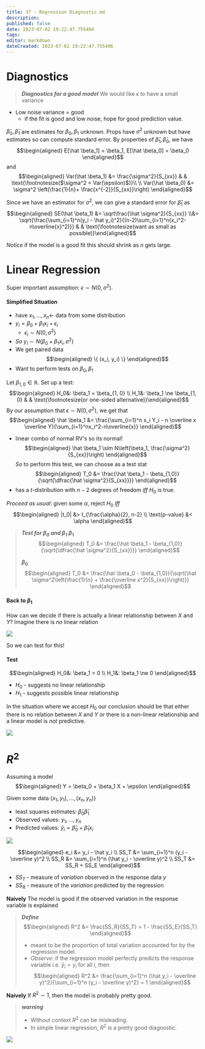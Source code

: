 ```yaml
---
title: 37 - Regression Diagnostic.md
description:
published: false
date: 2023-07-02 19:22:47.755404
tags:
editor: markdown
dateCreated: 2023-07-02 19:22:47.755406
---
```


# Diagnostics
> ***Diagnostics for a good model***
> We would like $\epsilon$ to have a small variance

- Low noise variance = good
    - if the fit is good and low noise, hope for good prediction value.

$\hat \beta_0, \hat \beta_1$ are estimates for $\beta_0, \beta_1$ unknown. Props have $\sigma^2$ unknown but have estimates so can compute standard error. By properties of $\hat \beta_1, \hat \beta_0$, we have
$$\begin{aligned}
    E[\hat \beta_1] = \beta_1, E[\hat \beta_0] = \beta_0
\end{aligned}$$
and
$$\begin{aligned}
    Var(\hat \beta_1)
    &=
        \frac{\sigma^2}{S_{xx}} 
    & & \text{\footnotesize($\sigma^2 = Var(\epsilon)$)}\\ \\
    Var(\hat \beta_0)
    &=
        \sigma^2 \left(\frac{1}{n}+ \frac{x^{-2}}{S_{xx}}\right)
\end{aligned}$$

Since we have an estimator for $\sigma^2$, we can give a standard error for $\hat \beta_1$ as
$$\begin{aligned}
    SE(\hat \beta_1)
    &=
        \sqrt\frac{\hat \sigma^2}{S_{xx}}
    \\&= 
        \sqrt{\frac{\sum_{i=1}^n(y_i - \hat y_i)^2}{(n-2)\sum_{i=1}^n(x_i^2-n\overline{x}^2)}}
& & \text{\footnotesize(want as small as possible)}\end{aligned}$$

*Notice* if the model is a good fit this should shrink as $n$ gets large.

# Linear Regression
Super important assumption: $\epsilon \sim N(0, \sigma^2)$.

#### Simplified Situation
- have $x_1, \dots, x_n \leftarrow$ data from some distribution
- $y_i = \beta_0 + \beta_1 x_i + \epsilon_i$
    - $\epsilon_i \sim N(0, \sigma^2)$
- *So* $y_i \sim N(\beta_0 + \beta_1 x_i, \sigma^2)$
- We get paired data
$$\begin{aligned}
    \{ (x_i, y_i) \}
\end{aligned}$$
- Want to perform tests on $\beta_0, \beta_1$

Let $\beta_{1,0} \in \mathbb{R}$.
Set up a test:
$$\begin{aligned}
    H_0&: \beta_1 = \beta_{1, 0} \\
    H_1&: \beta_1 \ne \beta_{1, 0} 
& & \text{\footnotesize(or one-sided alternative)}\end{aligned}$$
By our assumption that $\epsilon \sim N(0, \sigma^2)$, we get that
$$\begin{aligned}
    \hat \beta_1
    &=
        \frac{\sum_{i=1}^n x_i Y_i - n \overline x \overline Y}{\sum_{i=1}^nx_i^2-n\overline{x}}
\end{aligned}$$
- linear combo of normal RV's so its normal!
$$\begin{aligned}
    \hat \beta_1 \sim N\left(\beta_1, \frac{\sigma^2}{S_{xx}}\right)
\end{aligned}$$
*So* to perform this test, we can choose as a test stat
$$\begin{aligned}
    T_0
    &=
        \frac{\hat \beta_1 - \beta_{1,0}}{\sqrt{\dfrac{\hat \sigma^2}{S_{xx}}}}
\end{aligned}$$
- has a $t$-distribution with $n-2$ degrees of freedom *iff* $H_0$ is true.

*Proceed as usual*: given some $\alpha$, reject $H_0$ *iff*
$$\begin{aligned}
    |t_0| &> t_{\frac{\alpha}{2}, n-2} \\
    \text{p-value} &< \alpha
\end{aligned}$$

> ***Test for $\beta_0$ and $\beta_1$***
> **$\beta_1$**
> $$\begin{aligned}
>     T_0
>     &=
>         \frac{\hat \beta_1 - \beta_{1,0}}{\sqrt{\dfrac{\hat \sigma^2}{S_{xx}}}}
> \end{aligned}$$
> 
> **$\beta_0$**
> $$\begin{aligned}
>     T_0
>     &=
>         \frac{\hat \beta_0 - \beta_{1,0}}{\sqrt{\hat \sigma^2\left(\frac{1}{n} + \frac{\overline x^2}{S_{xx}}\right)}}
> \end{aligned}$$

#### Back to $\beta_1$
How can we decide if there is actually a linear relationship between $X$ and $Y$?
Imagine there is *no* linear relation


![](/images/20230702003123.png)

So we can test for this!

#### Test
$$\begin{aligned}
    H_0&: \beta_1 = 0 \\
    H_1&: \beta_1 \ne 0
\end{aligned}$$
- $H_0$ - suggests no linear relationship
- $H_1$ - suggests possible linear relationship

In the situation where we accept $H_0$ our conclusion should be that either there is no  relation between $X$ and $Y$ *or* there is a non-linear relationship and a linear model is *not* predictive.


![](/images/20230702003136.png)

# $R^2$
Assuming a model
$$\begin{aligned}
    Y = \beta_0 + \beta_1 X + \epsilon
\end{aligned}$$

Given some data $\{x_1, y_1), \dots, (x_n, y_n)\}$
- least squares estimates: $\hat \beta_0 \hat \beta_1$
- Observed values: $y_1, \dots, y_n$
- Predicted values: $\hat y_i = \hat \beta_0 + \hat \beta_1 x_i$

![](/images/20230702003156.png)

$$\begin{aligned}
    e_i &= y_i - \hat y_i \\
    SS_T &= \sum_{i=1}^n (y_i - \overline y)^2 \\
    SS_R &= \sum_{i=1}^n (\hat y_i - \overline y)^2 \\
    SS_T &= SS_R + SS_E
\end{aligned}$$
- $SS_T$ - measure of *variation* observed in the response data $y$
- $SS_R$ - measure of  the *variation* predicted by the regression

**Naively**
The model is good if the observed variation in the response variable is explained

> ***Define***
> $$\begin{aligned}
>     R^2
>     &=
>         \frac{SS_R}{SS_T} = 1 - \frac{SS_E}{SS_T}
> \end{aligned}$$
> - meant to be the proportion of total variation accounted for by the regression model.
> - *Observe*: if the regression model perfectly predicts the response variable i.e. $\hat y_i = y_i$ for all $i$, then
> $$\begin{aligned}
>     R^2 &= \frac{\sum_{i=1}^n (\hat y_i - \overline y)^2}{\sum_{i=1}^n (y_i - \overline y)^2} = 1
> \end{aligned}$$

**Naively**
If $R^2 \sim 1$, then the model is probably pretty good.

> ***warning***
> - Without context $R^2$ can be misleading.
> - In simple linear regression, $R^2$ is a pretty good diagnostic.


![](/images/20230702003212.png)


